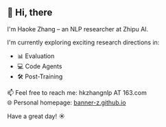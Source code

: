 ## 👋 Hi, there

I'm Haoke Zhang – an NLP researcher at Zhipu AI.

I'm currently exploring exciting research directions in:

- 📊 Evaluation 
- 💻 Code Agents  
- 🛠 Post-Training  

📫 Feel free to reach me: hkzhangnlp AT 163.com  
🌐 Personal homepage: [banner-z.github.io](https://banner-z.github.io/)

Have a great day! ☀️
